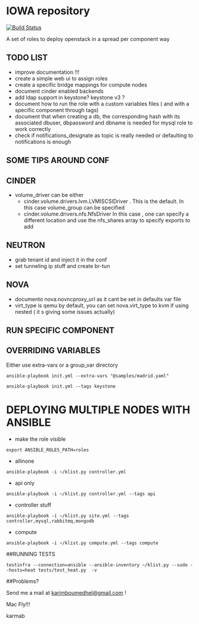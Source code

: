 # IOWA repository

[![Build Status](https://travis-ci.org/karmab/iowa.svg?branch=master)](https://travis-ci.org/karmab/iowa)

A set of roles to deploy openstack in a spread per component way

## TODO LIST

- improve documentation !!!
- create a simple web ui to assign roles
- create a specific bridge mappings for compute nodes
- document cinder enabled backends
- add ldap support in keystone? keystone v3 ?
- document how to run the role with a custom variables files ( and with a specific component through tags)
- document that when creating a db, the corresponding hash with its associated dbuser, dbpassword and dbname is needed for mysql role to work correctly
- check if notifications_designate as topic is really needed or defaulting to notifications is enough

## SOME TIPS AROUND CONF

## CINDER
 - volume_driver can be either 
   - cinder.volume.drivers.lvm.LVMISCSIDriver . This is the default. In this case volume_group can be specified
   - cinder.volume.drivers.nfs.NfsDriver In this case , one can specify a different location and use the nfs_shares array to specify exports to add

## NEUTRON
 - grab tenant id and inject it in the conf
 - set tunneling ip stuff and create br-tun

## NOVA
 - documento nova.novncproxy_url as it cant be set in defaults var file
 - virt_type is qemu by default, you can set  nova.virt_type to kvm if using nested ( it s giving some issues actually)


## RUN SPECIFIC COMPONENT

## OVERRIDING VARIABLES

Either use extra-vars or a group_var directory

```
ansible-playbook init.yml --extra-vars "@samples/madrid.yaml"
```

```
ansible-playbook init.yml --tags keystone
```


# DEPLOYING MULTIPLE NODES WITH ANSIBLE

- make the role visible

```
export ANSIBLE_ROLES_PATH=roles
```

- allinone
```
ansible-playbook -i ~/klist.py controller.yml
```

- api only
```
ansible-playbook -i ~/klist.py controller.yml --tags api
```

- controller stuff
```
ansible-playbook -i ~/klist.py site.yml --tags controller,mysql,rabbitmq,mongodb
```

- compute
```
ansible-playbook -i ~/klist.py compute.yml --tags compute
```

##RUNNING TESTS

```
testinfra --connection=ansible --ansible-inventory ~/klist.py --sudo --hosts=heat tests/test_heat.py  -v
```


##Problems?

Send me a mail at [karimboumedhel@gmail.com](mailto:karimboumedhel@gmail.com) !

Mac Fly!!!

karmab
